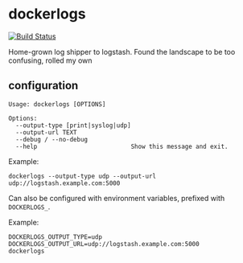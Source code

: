 # dockerlogs

[![Build Status](https://jenkins.sudo.is/buildStatus/icon?job=ben%2Fopenldap-docker%2Fmaster&style=flat-square)](https://jenkins.sudo.is/job/ben/job/dockerlogs/job/master/)

Home-grown log shipper to logstash. Found the landscape to be too confusing, rolled my own

## configuration

```
Usage: dockerlogs [OPTIONS]

Options:
  --output-type [print|syslog|udp]
  --output-url TEXT
  --debug / --no-debug
  --help                          Show this message and exit.

```
Example:

```
dockerlogs --output-type udp --output-url udp://logstash.example.com:5000
```

Can also be configured with environment variables, prefixed with `DOCKERLOGS_`.

Example:

```
DOCKERLOGS_OUTPUT_TYPE=udp
DOCKERLOGS_OUTPUT_URL=udp://logstash.example.com:5000
dockerlogs
```
